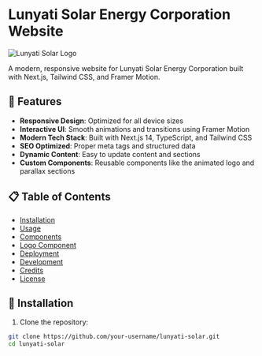 # Lunyati Solar Energy Corporation Website

![Lunyati Solar Logo](public/logo.png)

A modern, responsive website for Lunyati Solar Energy Corporation built with Next.js, Tailwind CSS, and Framer Motion.

## 🚀 Features

- **Responsive Design**: Optimized for all device sizes
- **Interactive UI**: Smooth animations and transitions using Framer Motion
- **Modern Tech Stack**: Built with Next.js 14, TypeScript, and Tailwind CSS
- **SEO Optimized**: Proper meta tags and structured data
- **Dynamic Content**: Easy to update content and sections
- **Custom Components**: Reusable components like the animated logo and parallax sections

## 📋 Table of Contents

- [Installation](#installation)
- [Usage](#usage)
- [Components](#components)
- [Logo Component](#logo-component)
- [Deployment](#deployment)
- [Development](#development)
- [Credits](#credits)
- [License](#license)

## 🔧 Installation

1. Clone the repository:
```bash
git clone https://github.com/your-username/lunyati-solar.git
cd lunyati-solar

